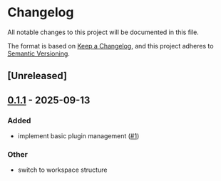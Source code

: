 # Changelog

All notable changes to this project will be documented in this file.

The format is based on [Keep a Changelog](https://keepachangelog.com/en/1.0.0/),
and this project adheres to [Semantic Versioning](https://semver.org/spec/v2.0.0.html).

## [Unreleased]

## [0.1.1](https://github.com/nfejzic/plux/compare/plux-v0.1.0...plux-v0.1.1) - 2025-09-13

### Added

- implement basic plugin management ([#1](https://github.com/nfejzic/plux/pull/1))

### Other

- switch to workspace structure
